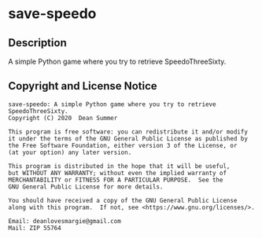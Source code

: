 # save-speedo
## Description
A simple Python game where you try to retrieve SpeedoThreeSixty.
## Copyright and License Notice
    save-speedo: A simple Python game where you try to retrieve SpeedoThreeSixty.
    Copyright (C) 2020  Dean Summer

    This program is free software: you can redistribute it and/or modify
    it under the terms of the GNU General Public License as published by
    the Free Software Foundation, either version 3 of the License, or
    (at your option) any later version.

    This program is distributed in the hope that it will be useful,
    but WITHOUT ANY WARRANTY; without even the implied warranty of
    MERCHANTABILITY or FITNESS FOR A PARTICULAR PURPOSE.  See the
    GNU General Public License for more details.

    You should have received a copy of the GNU General Public License
    along with this program.  If not, see <https://www.gnu.org/licenses/>.
    
    Email: deanlovesmargie@gmail.com
    Mail: ZIP 55764

